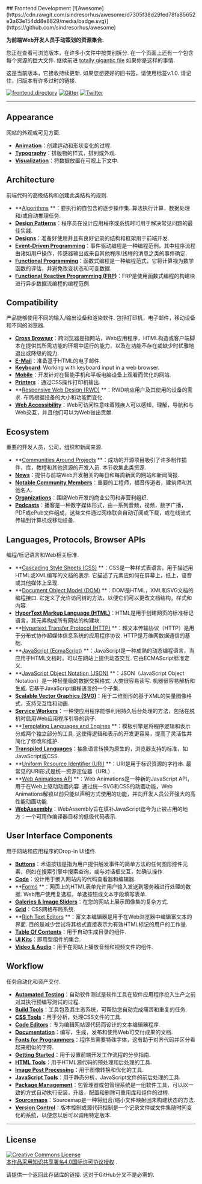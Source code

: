 <div class="github-widget" data-repo="dypsilon/frontend-dev-bookmarks"></div>
<script async src="https://pagead2.googlesyndication.com/pagead/js/adsbygoogle.js"></script><ins class="adsbygoogle" style="display:block" data-ad-client="ca-pub-6890694312814945" data-ad-slot="5473692530" data-ad-format="auto"  data-full-width-responsive="true"></ins><script>(adsbygoogle = window.adsbygoogle || []).push({});</script>
## Frontend Development [![Awesome](https://cdn.rawgit.com/sindresorhus/awesome/d7305f38d29fed78fa85652e3a63e154dd8e8829/media/badge.svg)](https://github.com/sindresorhus/awesome)

**为前端Web开发人员手动策划的资源集合.**

 您正在查看可浏览版本，在许多小文件中按类别拆分.  在一个页面上还有一个包含每个资源的巨大文件.  继续前进 [totally gigantic file](https://github.com/dypsilon/frontend-dev-bookmarks/blob/master/TOTALLY-GIGANTIC-FILE.md) 如果你是这样的事情.

 这是当前版本，它接收持续更新.  如果您想要好的旧书签，请使用标签v.1.0.  请记住，旧版本有许多过时的链接.

[![frontend.directory](https://img.shields.io/badge/frontend-directory-blue.svg?style=flat-square)](http://frontend.directory/)
[![Gitter](https://img.shields.io/gitter/room/dypsilon/frontend-dev-bookmarks.svg?style=flat-square&maxAge=2592000)](https://gitter.im/dypsilon/frontend-dev-bookmarks)
[![Twitter](https://img.shields.io/badge/follow-twitter-55acee.svg?style=flat-square)](https://twitter.com/FrontendDir)


---------------------------------------------------------

## Appearance

网站的外观或可见方面.

+ **[Animation](https://github.com/dypsilon/frontend-dev-bookmarks/blob/master/appearance/animation.md)**：创建运动和形状变化的过程.
+ **[Typography](https://github.com/dypsilon/frontend-dev-bookmarks/blob/master/appearance/typography.md)**：排版物的样式，排列或外观.
+ **[Visualization](https://github.com/dypsilon/frontend-dev-bookmarks/blob/master/appearance/visualization.md)**：将数据放置在可视上下文中.

## Architecture

前端代码的高级结构和创建此类结构的规则.

+ **[Algorithms](https://github.com/dypsilon/frontend-dev-bookmarks/blob/master/architecture/algorithms.md) **：要执行的自包含的逐步操作集.  算法执行计算，数据处理和/或自动推理任务.
+ **[Design Patterns](https://github.com/dypsilon/frontend-dev-bookmarks/blob/master/architecture/design-patterns.md)**：程序员在设计应用程序或系统时可用于解决常见问题的最佳实践.
+ **[Designs](https://github.com/dypsilon/frontend-dev-bookmarks/blob/master/architecture/designs.md)**：准备好使用并且有良好记录的结构和框架用于前端开发.
+ **[Event-Driven Programming](https://github.com/dypsilon/frontend-dev-bookmarks/blob/master/architecture/event-driven-programming.md)**：事件驱动编程是一种编程范例，其中程序流程由诸如用户操作，传感器输出或来自其他程序/线程的消息之类的事件确定.
+ **[Functional Programming](https://github.com/dypsilon/frontend-dev-bookmarks/blob/master/architecture/functional-programming.md)**：函数式编程是一种编程范式，它将计算视为数学函数的评估，并避免改变状态和可变数据.
+ **[Functional Reactive Programming (FRP)](https://github.com/dypsilon/frontend-dev-bookmarks/blob/master/architecture/functional-reactive-programming-frp.md)**：FRP是使用函数式编程的构建块进行异步数据流编程的编程范例.

## Compatibility

 产品能够使用不同的输入/输出设备和渲染软件.  包括打印机，电子邮件，移动设备和不同的浏览器.

+ **[Cross Browser](https://github.com/dypsilon/frontend-dev-bookmarks/blob/master/compatibility/cross-browser.md)**：跨浏览器是指网站，Web应用程序，HTML构造或客户端脚本在提供其所需功能的环境中运行的能力，以及在功能不存在或缺少时优雅地退出或降级的能力.
+ **[E-Mail](https://github.com/dypsilon/frontend-dev-bookmarks/blob/master/compatibility/e-mail.md)**：准备基于HTML的电子邮件.
+ **[Keyboard](https://github.com/dypsilon/frontend-dev-bookmarks/blob/master/compatibility/keyboard.md)**: Working with keyboard input in a web browser.
+ **[Mobile](https://github.com/dypsilon/frontend-dev-bookmarks/blob/master/compatibility/mobile.md)**：开发针对在智能手机和平板电脑设备上观看而优化的网站.
+ **[Printers](https://github.com/dypsilon/frontend-dev-bookmarks/blob/master/compatibility/printers.md)**：通过CSS操作打印机输出.
+ **[Responsive Web Design (RWD)](https://github.com/dypsilon/frontend-dev-bookmarks/blob/master/compatibility/responsive-web-design-rwd.md) **：RWD响应用户及其使用的设备的需求.  布局根据设备的大小和功能而变化.
+ **[Web Accessibility](https://github.com/dypsilon/frontend-dev-bookmarks/blob/master/compatibility/web-accessibility.md)**：Web可访问性意味着残疾人可以感知，理解，导航和与Web交互，并且他们可以为Web做出贡献.

## Ecosystem

重要的开发人员，公司，组织和新闻来源.

+ **[Communities Around Projects](https://github.com/dypsilon/frontend-dev-bookmarks/blob/master/ecosystem/communities-around-projects.md) **：成功的开源项目吸引了许多制作插件，库，教程和其他资源的开发人员.  本节收集此类资源.
+ **[News](https://github.com/dypsilon/frontend-dev-bookmarks/blob/master/ecosystem/news.md)**：提供与前端Web开发相关的每日和每周新闻的网站和新闻简报.
+ **[Notable Community Members](https://github.com/dypsilon/frontend-dev-bookmarks/blob/master/ecosystem/notable-community-members.md)**：重要的工程师，福音传道者，建筑师和其他名人.
+ **[Organizations](https://github.com/dypsilon/frontend-dev-bookmarks/blob/master/ecosystem/organizations.md)**：围绕Web开发的商业公司和非营利组织.
+ **[Podcasts](https://github.com/dypsilon/frontend-dev-bookmarks/blob/master/ecosystem/podcasts.md)**：播客是一种数字媒体形式，由一系列音频，视频，数字广播，PDF或ePub文件组成，这些文件通过网络联合自动订阅或下载，或在线流式传输到计算机或移动设备.

## Languages, Protocols, Browser APIs

编程/标记语言和Web相关标准.

+ **[Cascading Style Sheets (CSS)](https://github.com/dypsilon/frontend-dev-bookmarks/blob/master/languages-protocols-browser-apis/cascading-style-sheets-css.md) **：CSS是一种样式表语言，用于描述用HTML或XML编写的文档的表示.  它描述了元素应如何在屏幕上，纸上，语音或其他媒体上呈现.
+ **[Document Object Model (DOM)](https://github.com/dypsilon/frontend-dev-bookmarks/blob/master/languages-protocols-browser-apis/document-object-model-dom.md) **：DOM是HTML，XML和SVG文档的编程接口.  它定义了允许访问树的方法，以便它们可以更改文档结构，样式和内容.
+ **[HyperText Markup Language (HTML)](https://github.com/dypsilon/frontend-dev-bookmarks/blob/master/languages-protocols-browser-apis/hypertext-markup-language-html.md)**：HTML是用于创建网页的标准标记语言，其元素构成所有网站的构建块.
+ **[Hypertext Transfer Protocol (HTTP)](https://github.com/dypsilon/frontend-dev-bookmarks/blob/master/languages-protocols-browser-apis/hypertext-transfer-protocol-http.md) **：超文本传输​​协议（HTTP）是用于分布式协作超媒体信息系统的应用程序协议.  HTTP是万维网数据通信的基础.
+ **[JavaScript (EcmaScript)](https://github.com/dypsilon/frontend-dev-bookmarks/blob/master/languages-protocols-browser-apis/javascript-ecmascript.md) **：JavaScript是一种成熟的动态编程语言，当应用于HTML文档时，可以在网站上提供动态交互.  它由ECMAScript标准定义.
+ **[JavaScript Object Notation (JSON)](https://github.com/dypsilon/frontend-dev-bookmarks/blob/master/languages-protocols-browser-apis/javascript-object-notation-json.md) **：JSON（JavaScript Object Notation）是一种轻量级的数据交换格式.  人类很容易读写.  机器很容易解析和生成.  它基于JavaScript编程语言的一个子集.
+ **[Scalable Vector Graphics (SVG)](https://raw.githubusercontent.com/dypsilon/frontend-dev-bookmarks/master/languages-protocols-browser-apis/scalable-vector-graphics-svg?sanitize=true.md)**：用于二维图形的基于XML的矢量图像格式，支持交互性和动画.
+ **[Service Workers](https://github.com/dypsilon/frontend-dev-bookmarks/blob/master/languages-protocols-browser-apis/service-workers.md)**：一种使应用程序能够利用持久后台处理的方法，包括在脱机时启用Web应用程序引导的钩子.
+ **[Templating Languages and Engines](https://github.com/dypsilon/frontend-dev-bookmarks/blob/master/languages-protocols-browser-apis/templating-languages-and-engines.md) **：模板引擎是将程序逻辑和表示分成两个独立部分的工具.  这使得逻辑和表示的开发更容易，提高了灵活性并简化了修改和维护.
+ **[Transpiled Languages](https://github.com/dypsilon/frontend-dev-bookmarks/blob/master/languages-protocols-browser-apis/transpiled-languages.md)**：抽象语言转换为原生的，浏览器支持的标准，如JavaScript或CSS.
+ **[Uniform Resource Identifier (URI)](https://github.com/dypsilon/frontend-dev-bookmarks/blob/master/languages-protocols-browser-apis/uniform-resource-identifier-uri.md) **：URI是用于标识资源的字符串.  最常见的URI形式是统一资源定位器（URL）.
+ **[Web Animations API](https://github.com/dypsilon/frontend-dev-bookmarks/blob/master/animation/web-animations-api.md) **：Web Animations是一种新的JavaScript API，用于在Web上驱动动画内容.  通过统一SVG和CSS的动画功能，Web Animations解锁以前只能以声明方式使用的功能，并向开发人员公开强大的高性能动画功能.
+ **[WebAssembly](https://github.com/dypsilon/frontend-dev-bookmarks/blob/master/languages-protocols-browser-apis/webassembly.md)**：WebAssembly旨在填补JavaScript迄今为止被占用的地方：一个可用作编译器目标的低级代码表示.

## User Interface Components

用于网站和应用程序的Drop-in UI组件.

+ **[Buttons](https://github.com/dypsilon/frontend-dev-bookmarks/blob/master/user-interface-components/buttons.md)**：术语按钮是指为用户提供触发事件的简单方法的任何图形控件元素，例如在搜索引擎中搜索查询，或与对话框交互，如确认操作.
+ **[Code](https://github.com/dypsilon/frontend-dev-bookmarks/blob/master/user-interface-components/code.md)**：设计用于嵌入网站内的代码查看器和编辑器.
+ **[Forms](https://github.com/dypsilon/frontend-dev-bookmarks/blob/master/user-interface-components/forms.md) **：网页上的HTML表单允许用户输入发送到服务器进行处理的数据.  Web用户使用复选框，单选按钮或文本字段填写表单.
+ **[Galeries & Image Sliders](https://github.com/dypsilon/frontend-dev-bookmarks/blob/master/user-interface-components/galeries-and-image-sliders.md)**：在您的网站上展示图像集的复杂方式.
+ **[Grid](https://github.com/dypsilon/frontend-dev-bookmarks/blob/master/user-interface-components/grid.md)**：CSS网格布局系统.
+ **[Rich Text Editors](https://github.com/dypsilon/frontend-dev-bookmarks/blob/master/user-interface-components/rich-text-editors.md) **：富文本编辑器是用于在Web浏览器中编辑富文本的界面.  目的是减少尝试将其格式直接表示为有效HTML标记的用户的工作量.
+ **[Table Of Contents](https://github.com/dypsilon/frontend-dev-bookmarks/blob/master/user-interface-components/table-of-contents.md)**：用于自动生成目录的组件.
+ **[UI Kits](https://github.com/dypsilon/frontend-dev-bookmarks/blob/master/user-interface-components/ui-kits.md)**：即用型组件的集合.
+ **[Video & Audio](https://github.com/dypsilon/frontend-dev-bookmarks/blob/master/user-interface-components/video-and-audio.md)**：用于在网站上播放音频和视频文件的组件.

## Workflow

任务自动化和资产交付.

+ **[Automated Testing](https://github.com/dypsilon/frontend-dev-bookmarks/blob/master/workflow/automated-testing.md)**：自动软件测试是软件工具在软件应用程序投入生产之前对其执行预编写测试的过程.
+ **[Build Tools](https://github.com/dypsilon/frontend-dev-bookmarks/blob/master/workflow/build-tools.md)**：工具包及其生态系统，可帮助您自动完成痛苦和重复的任务.
+ **[CSS Tools](https://github.com/dypsilon/frontend-dev-bookmarks/blob/master/workflow/css-tools.md)**：用于分析，处理CSS文件的工具.
+ **[Code Editors](https://github.com/dypsilon/frontend-dev-bookmarks/blob/master/workflow/code-editors.md)**：专为编辑网站源代码而设计的文本编辑器程序.
+ **[Documentation](https://github.com/dypsilon/frontend-dev-bookmarks/blob/master/workflow/documentation.md)**：编写，生成，发布和使用Web可交付成果的文档.
+ **[Fonts for Programmers](https://github.com/dypsilon/frontend-dev-bookmarks/blob/master/workflow/fonts-for-programmers.md)**：程序员需要特殊字体，这有助于对齐代码并区分看起来相似的字符.
+ **[Getting Started](https://github.com/dypsilon/frontend-dev-bookmarks/blob/master/workflow/getting-started.md)**：用于设置前端开发工作流程的分步指南.
+ **[HTML Tools](https://github.com/dypsilon/frontend-dev-bookmarks/blob/master/workflow/html-tools.md)**：用于HTML源代码的预处理和后处理的工具.
+ **[Image Post Processing](https://github.com/dypsilon/frontend-dev-bookmarks/blob/master/workflow/image-post-processing.md)**：用于图像转换和优化的工具.
+ **[JavaScript Tools](https://github.com/dypsilon/frontend-dev-bookmarks/blob/master/workflow/javascript-tools.md)**：用于静态分析，JavaScript文件的前后处理的工具.
+ **[Package Management](https://github.com/dypsilon/frontend-dev-bookmarks/blob/master/workflow/package-management.md)**：包管理器或包管理系统是一组软件工具，可以以一致的方式自动执行安装，升级，配置和删除可重用库和组件的过程.
+ **[Sourcemaps](https://github.com/dypsilon/frontend-dev-bookmarks/blob/master/workflow/sourcemaps.md)**：Sourcemap是一种将组合/缩小文件映射回未构建状态的方法.
+ **[Version Control](https://github.com/dypsilon/frontend-dev-bookmarks/blob/master/workflow/version-control.md)**：版本控制或源代码控制是一个记录文件或文件集随时间变化的系统，以便您以后可以调用特定版本.


------------------

## License

<a rel="license" href="http://creativecommons.org/licenses/by/4.0/"><img alt="Creative Commons License" style="border-width:0" src="https://i.creativecommons.org/l/by/4.0/88x31.png" /><br />本作品采用<a rel="license" href="http://creativecommons.org/licenses/by/4.0/">知识共享署名4.0国际许可协议授权</a> .

 请提供一个返回此存储库的链接.  这对于GitHub分叉不是必需的.
